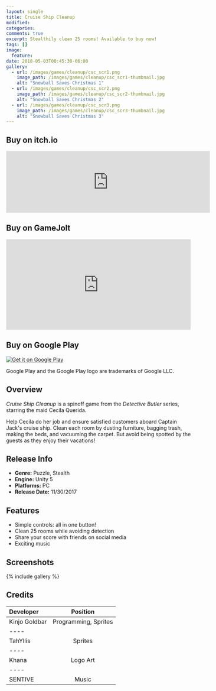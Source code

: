 ```yaml
---
layout: single
title: Cruise Ship Cleanup
modified:
categories:
comments: true
excerpt: Stealthily clean 25 rooms! Available to buy now!
tags: []
image:
  feature:
date: 2018-05-03T00:45:30-06:00
gallery:
  - url: /images/games/cleanup/csc_scr1.png
    image_path: /images/games/cleanup/csc_scr1-thumbnail.jpg
    alt: "Snowball Saves Christmas 1"
  - url: /images/games/cleanup/csc_scr2.png
    image_path: /images/games/cleanup/csc_scr2-thumbnail.jpg
    alt: "Snowball Saves Christmas 2"
  - url: /images/games/cleanup/csc_scr3.png
    image_path: /images/games/cleanup/csc_scr3-thumbnail.jpg
    alt: "Snowball Saves Christmas 3"
---
```


## Buy on itch.io
<iframe frameborder="0" src="https://itch.io/embed/194937" width="552" height="167"></iframe>

## Buy on GameJolt
<iframe src="https://widgets.gamejolt.com/package/v1?key=pqUqWS3P" frameborder="0" width="500" height="245"></iframe>

## Buy on Google Play
<a href='https://play.google.com/store/apps/details?id=com.GoldbarGames.CruiseShipCleanup&pcampaignid=MKT-Other-global-all-co-prtnr-py-PartBadge-Mar2515-1'><img alt='Get it on Google Play' src='https://play.google.com/intl/en_us/badges/images/generic/en_badge_web_generic.png'/></a>

Google Play and the Google Play logo are trademarks of Google LLC.

## Overview

*Cruise Ship Cleanup* is a spinoff game from the *Detective Butler* series, starring the maid Cecila Querida.

Help Cecila do her job and ensure satisfied customers aboard Captain Jack's cruise ship. Clean each room by dusting furniture, bagging trash, making the beds, and vacuuming the carpet. But avoid being spotted by the guests as they enjoy their vacations!

## Release Info
<ul>
  <li><b>Genre:</b> Puzzle, Stealth</li>
  <li><b>Engine:</b> Unity 5</li>
  <li><b>Platforms:</b> PC</li>
  <li><b>Release Date:</b> 11/30/2017</li>
</ul>

## Features
<ul>
  <li>Simple controls: all in one button!</li>
  <li>Clean 25 rooms while avoiding detection</li>
  <li>Share your score with friends on social media</li>
  <li>Exciting music</li>
</ul>

## Screenshots

{% include gallery %}

## Credits

| Developer | Position |
|:--------|:-------:|
| Kinjo Goldbar  | Programming, Sprites   |
|----
| TahYllis | Sprites   |
|----
| Khana | Logo Art   |
|----
| SENTIVE | Music  |

